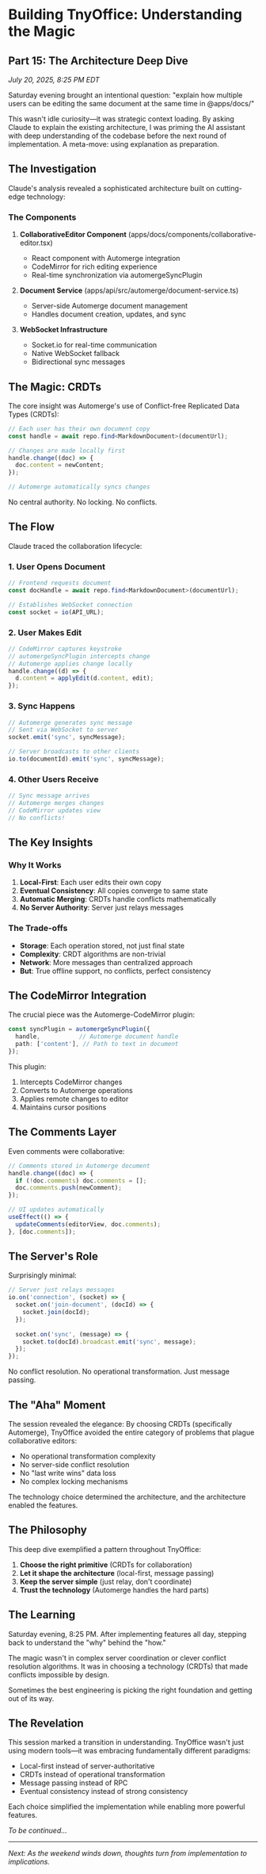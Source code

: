 # Building TnyOffice: Understanding the Magic

## Part 15: The Architecture Deep Dive

*July 20, 2025, 8:25 PM EDT*

Saturday evening brought an intentional question: "explain how multiple users can be editing the same document at the same time in @apps/docs/"

This wasn't idle curiosity—it was strategic context loading. By asking Claude to explain the existing architecture, I was priming the AI assistant with deep understanding of the codebase before the next round of implementation. A meta-move: using explanation as preparation.

## The Investigation

Claude's analysis revealed a sophisticated architecture built on cutting-edge technology:

### The Components

1. **CollaborativeEditor Component** (apps/docs/components/collaborative-editor.tsx)
   - React component with Automerge integration
   - CodeMirror for rich editing experience
   - Real-time synchronization via automergeSyncPlugin

2. **Document Service** (apps/api/src/automerge/document-service.ts)
   - Server-side Automerge document management
   - Handles document creation, updates, and sync

3. **WebSocket Infrastructure**
   - Socket.io for real-time communication
   - Native WebSocket fallback
   - Bidirectional sync messages

## The Magic: CRDTs

The core insight was Automerge's use of Conflict-free Replicated Data Types (CRDTs):

```typescript
// Each user has their own document copy
const handle = await repo.find<MarkdownDocument>(documentUrl);

// Changes are made locally first
handle.change((doc) => {
  doc.content = newContent;
});

// Automerge automatically syncs changes
```

No central authority. No locking. No conflicts.

## The Flow

Claude traced the collaboration lifecycle:

### 1. User Opens Document
```typescript
// Frontend requests document
const docHandle = await repo.find<MarkdownDocument>(documentUrl);

// Establishes WebSocket connection
const socket = io(API_URL);
```

### 2. User Makes Edit
```typescript
// CodeMirror captures keystroke
// automergeSyncPlugin intercepts change
// Automerge applies change locally
handle.change((d) => {
  d.content = applyEdit(d.content, edit);
});
```

### 3. Sync Happens
```typescript
// Automerge generates sync message
// Sent via WebSocket to server
socket.emit('sync', syncMessage);

// Server broadcasts to other clients
io.to(documentId).emit('sync', syncMessage);
```

### 4. Other Users Receive
```typescript
// Sync message arrives
// Automerge merges changes
// CodeMirror updates view
// No conflicts!
```

## The Key Insights

### Why It Works

1. **Local-First**: Each user edits their own copy
2. **Eventual Consistency**: All copies converge to same state
3. **Automatic Merging**: CRDTs handle conflicts mathematically
4. **No Server Authority**: Server just relays messages

### The Trade-offs

- **Storage**: Each operation stored, not just final state
- **Complexity**: CRDT algorithms are non-trivial
- **Network**: More messages than centralized approach
- **But**: True offline support, no conflicts, perfect consistency

## The CodeMirror Integration

The crucial piece was the Automerge-CodeMirror plugin:

```typescript
const syncPlugin = automergeSyncPlugin({
  handle,           // Automerge document handle
  path: ['content'], // Path to text in document
});
```

This plugin:
1. Intercepts CodeMirror changes
2. Converts to Automerge operations
3. Applies remote changes to editor
4. Maintains cursor positions

## The Comments Layer

Even comments were collaborative:

```typescript
// Comments stored in Automerge document
handle.change((doc) => {
  if (!doc.comments) doc.comments = [];
  doc.comments.push(newComment);
});

// UI updates automatically
useEffect(() => {
  updateComments(editorView, doc.comments);
}, [doc.comments]);
```

## The Server's Role

Surprisingly minimal:

```typescript
// Server just relays messages
io.on('connection', (socket) => {
  socket.on('join-document', (docId) => {
    socket.join(docId);
  });
  
  socket.on('sync', (message) => {
    socket.to(docId).broadcast.emit('sync', message);
  });
});
```

No conflict resolution. No operational transformation. Just message passing.

## The "Aha" Moment

The session revealed the elegance: By choosing CRDTs (specifically Automerge), TnyOffice avoided the entire category of problems that plague collaborative editors:

- No operational transformation complexity
- No server-side conflict resolution
- No "last write wins" data loss
- No complex locking mechanisms

The technology choice determined the architecture, and the architecture enabled the features.

## The Philosophy

This deep dive exemplified a pattern throughout TnyOffice:

1. **Choose the right primitive** (CRDTs for collaboration)
2. **Let it shape the architecture** (local-first, message passing)
3. **Keep the server simple** (just relay, don't coordinate)
4. **Trust the technology** (Automerge handles the hard parts)

## The Learning

Saturday evening, 8:25 PM. After implementing features all day, stepping back to understand the "why" behind the "how." 

The magic wasn't in complex server coordination or clever conflict resolution algorithms. It was in choosing a technology (CRDTs) that made conflicts impossible by design.

Sometimes the best engineering is picking the right foundation and getting out of its way.

## The Revelation

This session marked a transition in understanding. TnyOffice wasn't just using modern tools—it was embracing fundamentally different paradigms:

- Local-first instead of server-authoritative
- CRDTs instead of operational transformation  
- Message passing instead of RPC
- Eventual consistency instead of strong consistency

Each choice simplified the implementation while enabling more powerful features.

*To be continued...*

---

*Next: As the weekend winds down, thoughts turn from implementation to implications.*